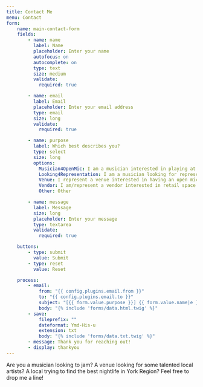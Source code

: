 ```yaml
---
title: Contact Me
menu: Contact
form:
    name: main-contact-form
    fields:
        - name: name
          label: Name
          placeholder: Enter your name
          autofocus: on
          autocomplete: on
          type: text
          size: medium
          validate:
            required: true

        - name: email
          label: Email
          placeholder: Enter your email address
          type: email
          size: long
          validate:
            required: true

        - name: purpose
          label: Which best describes you?
          type: select
          size: long
          options:
            Musician4OpenMic: I am a musician interested in playing at an open mic
            Looking4Representation: I am a musician looking for representation
            Venue: I represent a venue interested in having an open mic night
            Vendor: I am/represent a vendor interested in retail space
            Other: Other

        - name: message
          label: Message
          size: long
          placeholder: Enter your message
          type: textarea
          validate:
            required: true

    buttons:
        - type: submit
          value: Submit
        - type: reset
          value: Reset

    process:
        - email:
            from: "{{ config.plugins.email.from }}"
            to: "{{ config.plugins.email.to }}"
            subject: "[{{ form.value.purpose }}] {{ form.value.name|e }}"
            body: "{% include 'forms/data.html.twig' %}"
        - save:
            fileprefix: ""
            dateformat: Ymd-His-u
            extension: txt
            body: "{% include 'forms/data.txt.twig' %}"
        - message: Thank you for reaching out!
        - display: thankyou
---
```


Are you a musician looking to jam? A venue looking for some talented local artists? A local trying to find the best nightlife in York Region? Feel free to drop me a line!
